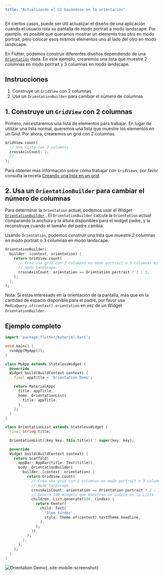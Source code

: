 ```yaml
---
title: "Actualizando el UI basándose en la orientación"
---
```


En ciertos casos, puede ser útil actualizar el diseño de una aplicación cuando el usuario 
rota su pantalla de modo portrait a modo landscape. Por ejemplo, es posible 
que queramos mostrar un elemento tras otro en modo portrait, pero colocar esos mismos elementos 
uno al lado del otro en modo landscape.

En Flutter, podemos construir diferentes diseños dependiendo de una
[`Orientation`](https://docs.flutter.io/flutter/widgets/Orientation-class.html) dada.
En este ejemplo, crearemos una lista que muestre 2 columnas en modo portrait y 
3 columnas en modo landscape.

## Instrucciones

  1. Construye un `GridView` con 2 columnas
  2. Usa un `OrientationBuilder` para cambiar el número de columnas

## 1. Construye un `GridView` con 2 columnas

Primero, necesitaremos una lista de elementos para trabajar. En lugar de utilizar una lista normal, 
queremos una lista que muestre los elementos en un Grid. Por ahora, crearemos un grid 
con 2 columnas.

<!-- skip -->
```dart
GridView.count(
  // Una lista con 2 columnss
  crossAxisCount: 2,
  // ...
);
```

Para obtener más información sobre cómo trabajar con `GridViews`, por favor consulta la receta 
[Creando una lista en un grid](/docs/cookbook/lists/grid-lists/).

## 2. Usa un `OrientationBuilder` para cambiar el número de columnas

Para determinar la `Orientation` actual, podemos usar el Widget 
[`OrientationBuilder`](https://docs.flutter.io/flutter/widgets/OrientationBuilder-class.html) 
. El `OrientationBuilder` calcula la `Orientation` actual comparando 
la anchura y la altura disponibles para el widget padre, y la reconstruye 
cuando el tamaño del padre cambia.

Usando `Orientation`, podemos construir una lista que muestre 2 columnas en 
modo portrait o 3 columnas en modo landscape.

<!-- skip -->
```dart
OrientationBuilder(
  builder: (context, orientation) {
    return GridView.count(
      // Crea una grid con 2 columnas en modo portrait o 3 columnas en
      // modo landscape.
      crossAxisCount: orientation == Orientation.portrait ? 2 : 3,
    );
  },
);
```

Nota: Si estás interesado en la orientación de la pantalla, más que 
en la cantidad de espacio disponible para el padre, por favor usa 
`MediaQuery.of(context).orientation` en vez de un Widget `OrientationBuilder`.

## Ejemplo completo

```dart
import 'package:flutter/material.dart';

void main() {
  runApp(MyApp());
}

class MyApp extends StatelessWidget {
  @override
  Widget build(BuildContext context) {
    final appTitle = 'Orientation Demo';

    return MaterialApp(
      title: appTitle,
      home: OrientationList(
        title: appTitle,
      ),
    );
  }
}

class OrientationList extends StatelessWidget {
  final String title;

  OrientationList({Key key, this.title}) : super(key: key);

  @override
  Widget build(BuildContext context) {
    return Scaffold(
      appBar: AppBar(title: Text(title)),
      body: OrientationBuilder(
        builder: (context, orientation) {
          return GridView.count(
            // Crea una grid con 2 columnas en modo portrait o 3 columnas en
            // modo landscape.
            crossAxisCount: orientation == Orientation.portrait ? 2 : 3,
            // Genera 100 Widgets que muestran su índice en la Lista
            children: List.generate(100, (index) {
              return Center(
                child: Text(
                  'Item $index',
                  style: Theme.of(context).textTheme.headline,
                ),
              );
            }),
          );
        },
      ),
    );
  }
}
```

![Orientation Demo](/images/cookbook/orientation.gif){:.site-mobile-screenshot}
